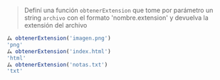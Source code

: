 > Definí una función `obtenerExtension` que tome por parámetro un string `archivo` con el formato 'nombre.extension' y devuelva la extensión del archivo
>
```javascript
ム obtenerExtension('imagen.png')
'png'
ム obtenerExtension('index.html')
'html'
ム obtenerExtension('notas.txt')
'txt'
```